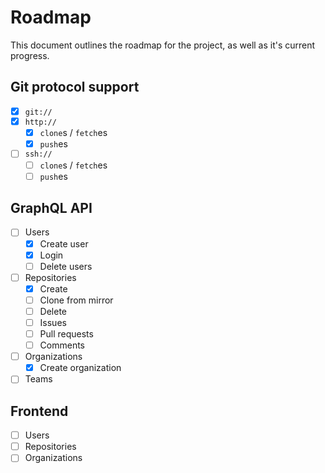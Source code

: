 # Roadmap

This document outlines the roadmap for the project, as well as it's current
progress.

## Git protocol support

- [x] `git://`
- [x] `http://`
    - [x] `clone`s / `fetch`es
    - [x] `push`es
- [ ] `ssh://`
    - [ ] `clone`s / `fetch`es
    - [ ] `push`es

## GraphQL API

- [ ] Users
    - [x] Create user
    - [x] Login
    - [ ] Delete users
- [ ] Repositories
    - [x] Create
    - [ ] Clone from mirror
    - [ ] Delete
    - [ ] Issues
    - [ ] Pull requests
    - [ ] Comments
- [ ] Organizations
    - [x] Create organization
- [ ] Teams

## Frontend

- [ ] Users
- [ ] Repositories
- [ ] Organizations
